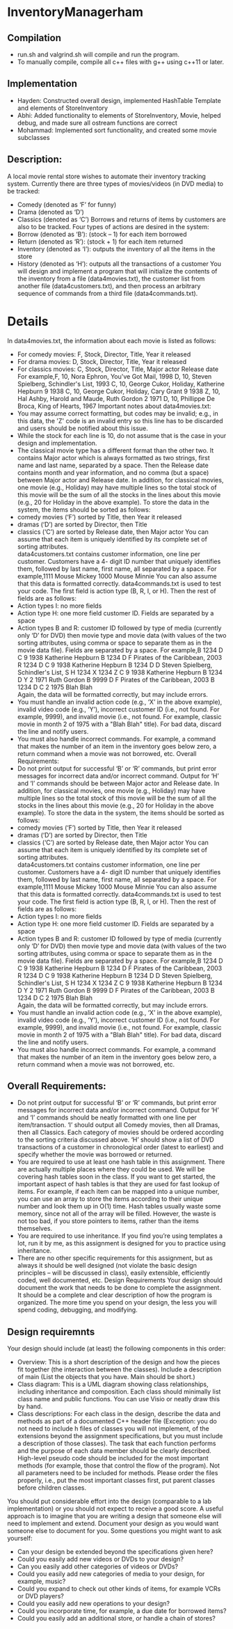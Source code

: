 # InventoryManagerham
## Compilation
- run.sh and valgrind.sh will compile and run the program.
- To manually compile, compile all c++ files with g++ using c++11 or later.
## Implementation 
- Hayden: Constructed overall design, implemented HashTable Template and elements of StoreInventory
- Abhi: Added functionality to elements of StoreInventory, Movie, helped debug, and made sure all ostream functions are correct
- Mohammad: Implemented sort functionality, and created some movie subclasses
## Description:
A local movie rental store wishes to automate their inventory tracking system. Currently there are 
three types of movies/videos (in DVD media) to be tracked:
- Comedy (denoted as ‘F’ for funny)
- Drama (denoted as ‘D’)
- Classics (denoted as ‘C’)
Borrows  and  returns  of  items  by  customers  are  also  to  be  tracked.  Four  types  of  actions  are 
desired in the system:
- Borrow (denoted as ‘B’): (stock – 1) for each item borrowed  
- Return (denoted as ‘R’): (stock + 1) for each item returned
- Inventory (denoted as ‘I’): outputs the inventory of all the items in the store
- History (denoted as ‘H’): outputs all the transactions of a customer 
You will design and implement a program that will initialize the contents of the inventory from a 
file  (data4movies.txt),  the  customer  list  from  another  file  (data4customers.txt),  and  then 
process an arbitrary sequence of commands from a third file (data4commands.txt).
# Details
In data4movies.txt, the information about each movie is listed as follows: 
- For comedy movies: F, Stock, Director, Title, Year it released 
- For drama movies: D, Stock, Director, Title, Year it released
- For classics movies: C, Stock, Director, Title, Major actor Release date
For example,F, 10, Nora Ephron, You've Got Mail, 1998
      D, 10, Steven Spielberg, Schindler's List, 1993
      C, 10, George Cukor, Holiday, Katherine Hepburn 9 1938
      C, 10, George Cukor, Holiday, Cary Grant 9 1938
      Z, 10, Hal Ashby, Harold and Maude, Ruth Gordon 2 1971
      D, 10, Phillippe De Broca, King of Hearts, 1967
Important notes about data4movies.txt:
- You  may  assume  correct  formatting,  but  codes  may  be  invalid;  e.g.,  in  this  data,  the  'Z' 
code is an invalid entry so this line has to be discarded and users should be notified about 
this issue. 
- While  the  stock  for  each  line  is  10,  do  not  assume  that  is  the  case  in  your  design  and 
implementation. 
- The  classical  movie  type  has  a  different  format  than  the  other  two.  It  contains  Major 
actor which is always formatted as two strings, first name and last name, separated by a 
space. Then the Release date contains month and year information, and no comma (but a 
space)  between  Major  actor  and  Release  date.  In  addition,  for  classical  movies,  one 
movie (e.g., Holiday) may have multiple lines so the total stock of this movie will be the 
sum  of  all  the  stocks  in  the  lines  about  this  movie  (e.g.,  20  for  Holiday  in  the  above 
example). 
To store the data in the system, the items should be sorted as follows:
- comedy movies (‘F’) sorted by Title, then Year it released 
- dramas (‘D’) are sorted by Director, then Title 
- classics (‘C’) are sorted by Release date, then Major actor
You can assume that each item is uniquely identified by its complete set of sorting attributes.  
data4customers.txt  contains  customer  information,  one  line  per  customer.  Customers  have  a  4-
digit ID number that uniquely identifies them, followed by last name, first name, all separated by 
a space. For example,1111 Mouse Mickey
1000 Mouse Minnie
You can also assume that this data is formatted correctly. 
data4commands.txt is used to test your code. The first field is action type (B, R, I, or H). Then 
the rest of fields are as follows:
- Action types I: no more fields
- Action type H: one more field customer ID. Fields are separated by a space
- Action  types  B  and  R:  customer  ID  followed  by  type  of  media  (currently  only  ‘D’  for 
DVD) then movie type and movie data (with values of the two sorting attributes, using 
comma  or  space  to  separate  them  as  in  the  movie  data  file).  Fields  are  separated  by  a 
space. 
For example,B 1234 D C 9 1938 Katherine Hepburn
B 1234 D F Pirates of the Caribbean, 2003
R 1234 D C 9 1938 Katherine Hepburn
B 1234 D D Steven Spielberg, Schindler's List,
S
H 1234
X 1234 Z C 9 1938 Katherine Hepburn
B 1234 D Y 2 1971 Ruth Gordon
B 9999 D F Pirates of the Caribbean, 2003
B 1234 D C 2 1975 Blah Blah     
Again, the data will be formatted correctly, but may include errors. 
- You must handle an invalid action code (e.g., ‘X’ in the above example), invalid video 
code (e.g., ‘Y’), incorrect customer ID (i.e., not found. For example, 9999), and invalid 
movie (i.e., not found. For example, classic movie in month 2 of 1975 with a "Blah Blah" 
title). For bad data, discard the line and notify users.
- You  must  also  handle  incorrect  commands.  For  example,  a  command  that  makes  the 
number  of  an  item  in  the  inventory  goes  below  zero,  a  return  command  when  a  movie 
was not borrowed, etc.
Overall Requirements:    
- Do  not  print  output  for  successful  ‘B’  or  ‘R’  commands,  but  print  error  messages  for 
incorrect  data  and/or  incorrect  command.  Output  for  ‘H’  and  ‘I’  commands  should  be 
between  Major  actor  and  Release  date.  In  addition,  for  classical  movies,  one 
movie (e.g., Holiday) may have multiple lines so the total stock of this movie will be the 
sum  of  all  the  stocks  in  the  lines  about  this  movie  (e.g.,  20  for  Holiday  in  the  above 
example). 
To store the data in the system, the items should be sorted as follows:
- comedy movies (‘F’) sorted by Title, then Year it released 
- dramas (‘D’) are sorted by Director, then Title 
- classics (‘C’) are sorted by Release date, then Major actor
You can assume that each item is uniquely identified by its complete set of sorting attributes.  
data4customers.txt  contains  customer  information,  one  line  per  customer.  Customers  have  a  4-
digit ID number that uniquely identifies them, followed by last name, first name, all separated by 
a space. For example,1111 Mouse Mickey
1000 Mouse Minnie
You can also assume that this data is formatted correctly. 
data4commands.txt is used to test your code. The first field is action type (B, R, I, or H). Then 
the rest of fields are as follows:
- Action types I: no more fields
- Action type H: one more field customer ID. Fields are separated by a space
- Action  types  B  and  R:  customer  ID  followed  by  type  of  media  (currently  only  ‘D’  for 
DVD) then movie type and movie data (with values of the two sorting attributes, using 
comma  or  space  to  separate  them  as  in  the  movie  data  file).  Fields  are  separated  by  a 
space. 
For example,B 1234 D C 9 1938 Katherine Hepburn
B 1234 D F Pirates of the Caribbean, 2003
R 1234 D C 9 1938 Katherine Hepburn
B 1234 D D Steven Spielberg, Schindler's List,
S
H 1234
X 1234 Z C 9 1938 Katherine Hepburn
B 1234 D Y 2 1971 Ruth Gordon
B 9999 D F Pirates of the Caribbean, 2003
B 1234 D C 2 1975 Blah Blah     
Again, the data will be formatted correctly, but may include errors. 
- You must handle an invalid action code (e.g., ‘X’ in the above example), invalid video 
code (e.g., ‘Y’), incorrect customer ID (i.e., not found. For example, 9999), and invalid 
movie (i.e., not found. For example, classic movie in month 2 of 1975 with a "Blah Blah" 
title). For bad data, discard the line and notify users.
- You  must  also  handle  incorrect  commands.  For  example,  a  command  that  makes  the 
number  of  an  item  in  the  inventory  goes  below  zero,  a  return  command  when  a  movie 
was not borrowed, etc.
## Overall Requirements:    
- Do  not  print  output  for  successful  ‘B’  or  ‘R’  commands,  but  print  error  messages  for 
incorrect  data  and/or  incorrect  command.  Output  for  ‘H’  and  ‘I’  commands  should  be 
neatly formatted with one line per item/transaction. ‘I’ should output all Comedy movies, 
then all Dramas, then all Classics. Each category of movies should be ordered according 
to the sorting criteria discussed above. ‘H’ should show a list of DVD transactions of a 
customer  in  chronological  order  (latest  to  earliest)  and  specify  whether  the  movie  was 
borrowed or returned. 
- You  are  required  to  use  at  least  one  hash  table  in  this  assignment.  There  are  actually 
multiple  places  where  they  could  be  used.  We  will  be  covering  hash  tables  soon  in  the 
class. If you want to get started, the important aspect of hash tables is that they are used 
for fast lookup of items. For example, if each item can be mapped into a unique number, 
you can use an array to store the items according to their unique number and look them 
up in O(1) time. Hash tables usually waste some memory, since not all of the array will 
be filled. However, the waste is not too bad, if you store pointers to items, rather than the 
items themselves.
- You are required to use inheritance. If you find you’re using templates a lot, run it by me, 
as this assignment is designed for you to practice using inheritance. 
- There  are  no  other  specific  requirements  for  this  assignment,  but  as  always  it  should  be 
well designed (not violate the basic design principles – will be discussed in class), easily 
extensible, efficiently coded, well documented, etc.
Design Requirements
Your  design  should  document  the  work  that  needs  to  be  done  to  complete  the  assignment.  It 
should be a complete and clear description of how the program is organized. The more time you 
spend on your design, the less you will spend coding, debugging, and modifying.
## Design requiremnts 
Your design should include (at least) the following components in this order:
- Overview:   This  is  a  short  description  of  the  design  and  how  the  pieces  fit  together  (the 
interaction between the classes). Include a description of main (List the objects that you 
have. Main should be short.)
- Class diagram:  This is a UML diagram showing class relationships, including 
inheritance  and  composition.  Each  class  should minimally  list  class  name  and  public 
functions. You can use Visio or neatly draw this by hand. 
- Class descriptions:  For each class in the design, describe the data and methods as part of 
a documented C++ header file (Exception: you do not need to include h files of classes 
you will not implement, of the extensions beyond the assignment specifications, but you 
must include a description of those classes). The task that each function performs and the 
purpose of each data member should be clearly described. High-level pseudo code should 
be included for the most important methods (for example, those that control the flow of 
the program). Not all parameters need to be included for methods. Please order the files 
properly,  i.e.,  put  the  most  important  classes  first,  put  parent  classes  before  children 
classes. 
 
You  should  put  considerable  effort  into  the design  (comparable  to  a  lab  implementation)  or  you 
should not expect to receive a good score. A useful approach is to imagine that you are writing a 
design that someone else will need to implement and extend. Document your design as you would 
want someone else to document for you. Some questions you might want to ask yourself:
- Can your design be extended beyond the specifications given here?
- Could you easily add new videos or DVDs to your design?  
- Can you easily add other categories of videos or DVDs?  
- Could you easily add new categories of media to your design, for example, music?  
- Could you expand to check out other kinds of items, for example VCRs or DVD players?  
- Could you easily add new operations to your design? 
- Could you incorporate time, for example, a due date for borrowed items?  
- Could you easily add an additional store, or handle a chain of stores?
